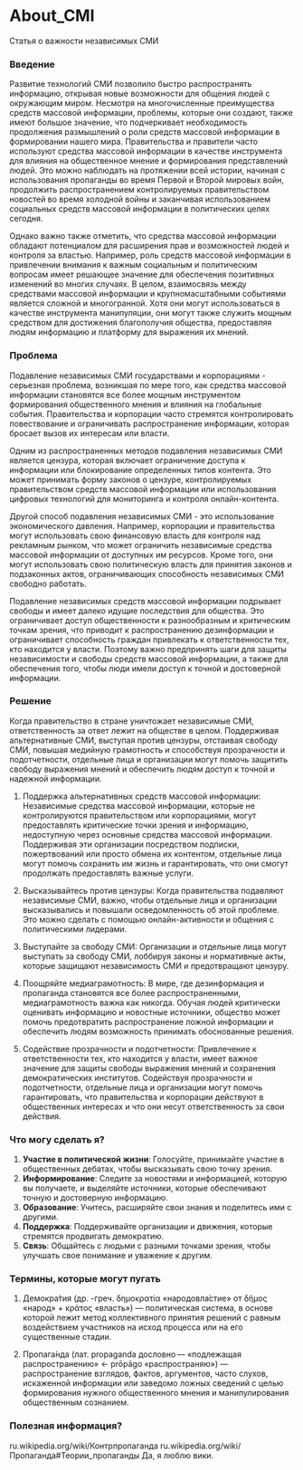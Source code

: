 # About_CMI
Статья о важности независимых СМИ

### Введение
Развитие технологий СМИ позволило быстро распространять информацию, открывая новые возможности для общения людей с окружающим миром. Несмотря на многочисленные преимущества средств массовой информации, проблемы, которые они создают, также имеют большое значение, что подчеркивает необходимость продолжения размышлений о роли средств массовой информации в формировании нашего мира.
Правительства и правители часто используют средства массовой информации в качестве инструмента для влияния на общественное мнение и формирования представлений людей. Это можно наблюдать на протяжении всей истории, начиная с использования пропаганды во время Первой и Второй мировых войн, продолжить распространением контролируемых правительством новостей во время  холодной войны и заканчивая использованием социальных средств массовой информации в политических целях сегодня.

Однако важно также отметить, что средства массовой информации обладают потенциалом для расширения прав и возможностей людей и контроля за властью. Например, роль средств массовой информации в привлечении внимания к важным социальным и политическим вопросам имеет решающее значение для обеспечения позитивных изменений во многих случаях. В целом, взаимосвязь между средствами массовой информации и крупномасштабными событиями является сложной и многогранной. Хотя они могут использоваться в качестве инструмента манипуляции, они могут также служить мощным средством для достижения благополучия общества, предоставляя людям информацию и платформу для выражения их мнений.

### Проблема
Подавление независимых СМИ государствами и корпорациями - серьезная проблема, возникшая по мере того, как средства массовой информации становятся все более мощным инструментом формирования общественного мнения и влияния на глобальные события. Правительства и корпорации часто стремятся контролировать повествование и ограничивать распространение информации, которая бросает вызов их интересам или власти.

Одним из распространенных методов подавления независимых СМИ является цензура, которая включает ограничение доступа к информации или блокирование определенных типов контента. Это может принимать форму законов о цензуре, контролируемых правительством средств массовой информации или использования цифровых технологий для мониторинга и контроля онлайн-контента.

Другой способ подавления независимых СМИ - это использование экономического давления. Например, корпорации и правительства могут использовать свою финансовую власть для контроля над рекламным рынком, что может ограничить независимые средства массовой информации от  доступных им ресурсов.
Кроме того, они могут использовать свою политическую власть для принятия законов и подзаконных актов, ограничивающих способность независимых СМИ свободно работать.

Подавление независимых средств массовой информации подрывает свободы и имеет далеко идущие последствия для общества. Это ограничивает доступ общественности к разнообразным и критическим точкам зрения, что приводит к распространению дезинформации и ограничивает способность граждан привлекать к ответственности тех, кто находится у власти. Поэтому важно предпринять шаги для защиты независимости и свободы средств массовой информации, а также для обеспечения того, чтобы люди имели доступ к точной и достоверной информации.

### Решение
Когда правительство в стране уничтожает независимые СМИ, ответственность за ответ лежит на обществе в целом.
Поддерживая альтернативные СМИ, выступая против цензуры, отстаивая свободу СМИ, повышая медийную грамотность и способствуя прозрачности и подотчетности, отдельные лица и организации могут помочь защитить свободу выражения мнений и обеспечить людям доступ к точной и надежной информации.

1. Поддержка альтернативных средств массовой информации: Независимые средства массовой информации, которые не контролируются правительством или корпорациями, могут предоставлять критические точки зрения и информацию, недоступную через основные средства массовой информации. Поддерживая эти организации посредством подписки, пожертвований или просто обмена их контентом, отдельные лица могут помочь сохранить им жизнь и гарантировать, что они смогут продолжать предоставлять важные услуги.

2. Высказывайтесь против цензуры: Когда правительства подавляют независимые СМИ, важно, чтобы отдельные лица и организации высказывались и повышали осведомленность об этой проблеме. Это можно сделать с помощью онлайн-активности и общения с политическими лидерами.

3. Выступайте за свободу СМИ: Организации и отдельные лица могут выступать за свободу СМИ, лоббируя законы и нормативные акты, которые защищают независимость СМИ и предотвращают цензуру. 

4. Поощряйте медиаграмотность: В мире, где дезинформация и пропаганда становятся все более распространенными, медиаграмотность важна как никогда. Обучая людей критически оценивать информацию и новостные источники, общество может помочь предотвратить распространение ложной информации и обеспечить людям возможность принимать обоснованные решения.

5. Содействие прозрачности и подотчетности: Привлечение к ответственности тех, кто находится у власти, имеет важное значение для защиты свободы выражения мнений и сохранения демократических институтов. Содействуя прозрачности и подотчетности, отдельные лица и организации могут помочь гарантировать, что правительства и корпорации действуют в общественных интересах и что они несут ответственность за свои действия.

### Что могу сделать я?

1.  __Участие в политической жизни__: Голосуйте, принимайте участие в общественных дебатах, чтобы высказывать свою точку зрения.
2.  __Информирование__: Следите за новостями и информацией, которую вы получаете, и выделяйте источники, которые обеспечивают точную и достоверную информацию.
3.  __Образование__: Учитесь, расширяйте свои знания и поделитесь ими с другими.
4.  __Поддержка__: Поддерживайте организации и движения, которые стремятся продвигать демократию.
6.  __Связь__: Общайтесь с людьми с разными точками зрения, чтобы улучшать свое понимание и уважение к другим.


### Термины, которые могут пугать

1. Демокра́тия (др. -греч. δημοκρατία «народовла́стие» от δῆμος «народ» + κράτος «власть») — политическая система, в основе которой лежит метод коллективного принятия решений с равным воздействием участников на исход процесса или на его существенные стадии.

2. Пропага́нда (лат. propaganda дословно — «подлежащая распространению» ← prōpāgo «распространяю») — распространение взглядов, фактов, аргументов, часто слухов, искаженной информации или заведомо ложных сведений с целью формирования нужного общественного мнения и манипулирования общественным сознанием.

### Полезная информация?
 ru.wikipedia.org/wiki/Контрпропаганда
 ru.wikipedia.org/wiki/Пропаганда#Теории_пропаганды
Да, я люблю вики.
